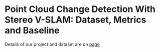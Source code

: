 # Point Cloud Change Detection With Stereo V-SLAM: Dataset, Metrics and Baseline
Details of our project and dataset are on [page](https://lnexenl.github.io/PPCA-VINS/)
